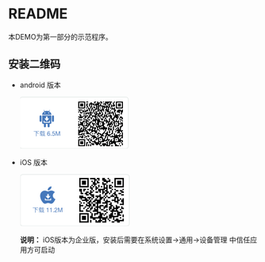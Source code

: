 # README

本DEMO为第一部分的示范程序。

## 安装二维码

- android 版本
	
	![android 版本安装二维码](./bookdemo1_android.png)
	
- iOS 版本
	
	![iOS 版本安装二维码](./bookdemo1_iOS.png)
	
	**说明：** iOS版本为企业版，安装后需要在系统设置->通用->设备管理 中信任应用方可启动
